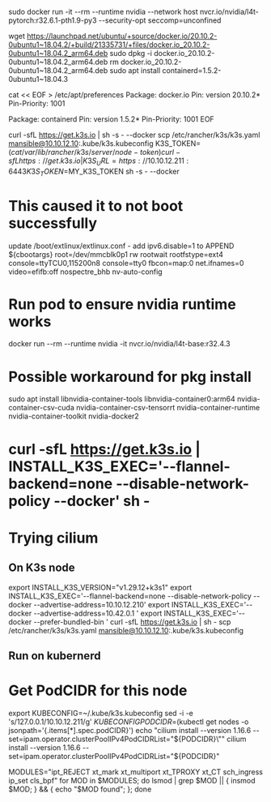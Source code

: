 sudo docker run -it --rm --runtime nvidia --network host nvcr.io/nvidia/l4t-pytorch:r32.6.1-pth1.9-py3 --security-opt seccomp=unconfined

wget https://launchpad.net/ubuntu/+source/docker.io/20.10.2-0ubuntu1~18.04.2/+build/21335731/+files/docker.io_20.10.2-0ubuntu1~18.04.2_arm64.deb
sudo dpkg -i docker.io_20.10.2-0ubuntu1~18.04.2_arm64.deb
rm docker.io_20.10.2-0ubuntu1~18.04.2_arm64.deb
sudo apt install containerd=1.5.2-0ubuntu1~18.04.3

cat << EOF > /etc/apt/preferences
Package: docker.io
Pin: version 20.10.2*
Pin-Priority: 1001

Package: containerd
Pin: version 1.5.2*
Pin-Priority: 1001
EOF

curl -sfL https://get.k3s.io | sh -s - --docker
scp /etc/rancher/k3s/k3s.yaml mansible@10.10.12.10:.kube/k3s.kubeconfig
K3S_TOKEN=$(cat /var/lib/rancher/k3s/server/node-token)
curl -sfL https://get.k3s.io | K3S_URL=https://10.10.12.211:6443 K3S_TOKEN=$MY_K3S_TOKEN sh -s - --docker

# This caused it to not boot successfully
update /boot/extlinux/extlinux.conf -
add ipv6.disable=1
 to APPEND ${cbootargs} root=/dev/mmcblk0p1 rw rootwait rootfstype=ext4 console=ttyTCU0,115200n8 console=tty0 fbcon=map:0 net.ifnames=0 video=efifb:off nospectre_bhb nv-auto-config


# Run pod to ensure nvidia runtime works
docker run --rm --runtime nvidia -it nvcr.io/nvidia/l4t-base:r32.4.3

# Possible workaround for pkg install

sudo apt install libnvidia-container-tools libnvidia-container0:arm64 nvidia-container-csv-cuda nvidia-container-csv-tensorrt nvidia-container-runtime nvidia-container-toolkit nvidia-docker2

# curl -sfL https://get.k3s.io | INSTALL_K3S_EXEC='--flannel-backend=none --disable-network-policy --docker' sh -

# Trying cilium
## On K3s node
export INSTALL_K3S_VERSION="v1.29.12+k3s1"
export INSTALL_K3S_EXEC='--flannel-backend=none --disable-network-policy --docker --advertise-address=10.10.12.210'
export INSTALL_K3S_EXEC='--docker --advertise-address=10.42.0.1 '
export INSTALL_K3S_EXEC='--docker --prefer-bundled-bin '
curl -sfL https://get.k3s.io |  sh -
scp /etc/rancher/k3s/k3s.yaml mansible@10.10.12.10:.kube/k3s.kubeconfig

## Run on kubernerd
# Get PodCIDR for this node
export KUBECONFIG=~/.kube/k3s.kubeconfig
sed -i -e 's/127.0.0.1/10.10.12.211/g' $KUBECONFIG
PODCIDR=$(kubectl get nodes -o jsonpath='{.items[*].spec.podCIDR}')
echo "cilium install --version 1.16.6 --set=ipam.operator.clusterPoolIPv4PodCIDRList=\"${PODCIDR}\""
cilium install --version 1.16.6 --set=ipam.operator.clusterPoolIPv4PodCIDRList="${PODCIDR}"

MODULES="ipt_REJECT
xt_mark
xt_multiport
xt_TPROXY
xt_CT
sch_ingress
ip_set
cls_bpf"
for MOD in $MODULES; do lsmod | grep $MOD || { insmod $MOD; } && { echo "$MOD found"; };  done
